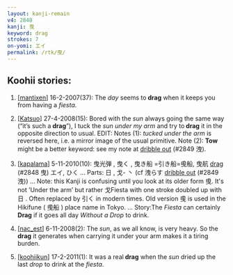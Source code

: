 ```yaml
---
layout: kanji-remain
v4: 2848
kanji: 曳
keyword: drag
strokes: 7
on-yomi: エイ
permalink: /rtk/曳/
---
```


## Koohii stories: 

1) [<a href="http://kanji.koohii.com/profile/mantixen">mantixen</a>] 16-2-2007(37): The <em>day</em> seems to<strong> drag</strong> when it keeps you from having a <em>fiesta</em>.

2) [<a href="http://kanji.koohii.com/profile/Katsuo">Katsuo</a>] 27-4-2008(15): Bored with the <em>sun</em> always going the same way (“it’s such a<strong> drag</strong>”), I tuck the <em>sun under my arm</em> and try to<strong> drag</strong> it in the opposite direction to usual. EDIT: Notes (1): <em>tucked under the arm</em> is reversed here, i.e. a mirror image of the usual primitive. Note (2): <strong>Tow</strong> might be a better keyword: see my note at <a href="../v4/2849.html">dribble out</a> (#2849 洩).

3) [<a href="http://kanji.koohii.com/profile/kapalama">kapalama</a>] 5-11-2010(10): 曳光弾 , 曳く , 曳き船 =引き船=曵船, 曳航 <a href="../v4/2848.html">drag</a> (#2848 曳) エイ, ひく ... Parts: 日 , 戈- 丶 (cf 洩らす <a href="../v4/2849.html">dribble out</a> (#2849 洩)) ... Note: this Kanji is confusing until you look at its older form 曵. It&#039;s not ’Under the arm’ but rather 戈Fiesta with one stroke doubled up with 日 . Often replaced by 引く in modern times. Old version 曵 is used in the Hikifune ( 曵船 ) place name in Tokyo. ... Story:The <em>Fiesta</em> can certainly<strong> Drag</strong> if it goes all day <em>Without a Drop</em> to drink.

4) [<a href="http://kanji.koohii.com/profile/nac_est">nac_est</a>] 6-11-2008(2): The <em>sun</em>, as we all know, is very heavy. So the <strong>drag</strong> it generates when carrying it under your arm makes it a tiring burden.

5) [<a href="http://kanji.koohii.com/profile/koohiikun">koohiikun</a>] 17-2-2011(1): It was a real<strong> drag</strong> when the <em>sun</em> dried up the last <em>drop</em> to drink at the <em>fiesta</em>.

